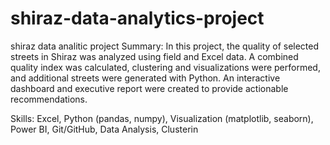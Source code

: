 # shiraz-data-analytics-project
shiraz data analitic project
Summary:
In this project, the quality of selected streets in Shiraz was analyzed using field and Excel data. A combined quality index was calculated, clustering and visualizations were performed, and additional streets were generated with Python. An interactive dashboard and executive report were created to provide actionable recommendations.

Skills: Excel, Python (pandas, numpy), Visualization (matplotlib, seaborn), Power BI, Git/GitHub, Data Analysis, Clusterin
